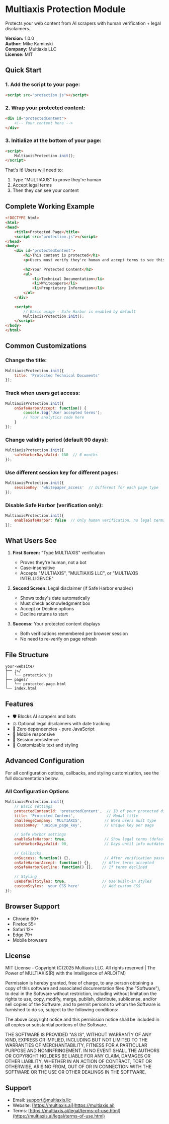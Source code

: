 # Multiaxis Protection Module

Protects your web content from AI scrapers with human verification + legal disclaimers.

**Version:** 1.0.0  
**Author:** Mike Kaminski  
**Company:** Multiaxis LLC  
**License:** MIT  

## Quick Start

### 1. Add the script to your page:
```html
<script src="protection.js"></script>
```

### 2. Wrap your protected content:
```html
<div id="protectedContent">
    <!-- Your content here -->
</div>
```

### 3. Initialize at the bottom of your page:
```html
<script>
    MultiaxisProtection.init();
</script>
```

That's it! Users will need to:
1. Type "MULTIAXIS" to prove they're human
2. Accept legal terms
3. Then they can see your content

## Complete Working Example

```html
<!DOCTYPE html>
<html>
<head>
    <title>Protected Page</title>
    <script src="protection.js"></script>
</head>
<body>
    <div id="protectedContent">
        <h1>This content is protected</h1>
        <p>Users must verify they're human and accept terms to see this.</p>
        
        <h2>Your Protected Content</h2>
        <ul>
            <li>Technical Documentation</li>
            <li>Whitepapers</li>
            <li>Proprietary Information</li>
        </ul>
    </div>
    
    <script>
        // Basic usage - Safe Harbor is enabled by default
        MultiaxisProtection.init();
    </script>
</body>
</html>
```

## Common Customizations

### Change the title:
```javascript
MultiaxisProtection.init({
    title: 'Protected Technical Documents'
});
```

### Track when users get access:
```javascript
MultiaxisProtection.init({
    onSafeHarborAccept: function() {
        console.log('User accepted terms');
        // Your analytics code here
    }
});
```

### Change validity period (default 90 days):
```javascript
MultiaxisProtection.init({
    safeHarborDaysValid: 180  // 6 months
});
```

### Use different session key for different pages:
```javascript
MultiaxisProtection.init({
    sessionKey: 'whitepaper_access'  // Different for each page type
});
```

### Disable Safe Harbor (verification only):
```javascript
MultiaxisProtection.init({
    enableSafeHarbor: false  // Only human verification, no legal terms
});
```

## What Users See

1. **First Screen:** "Type MULTIAXIS" verification
   - Proves they're human, not a bot
   - Case-insensitive
   - Accepts "MULTIAXIS", "MULTIAXIS LLC", or "MULTIAXIS INTELLIGENCE"

2. **Second Screen:** Legal disclaimer (if Safe Harbor enabled)
   - Shows today's date automatically
   - Must check acknowledgment box
   - Accept or Decline options
   - Decline returns to start

3. **Success:** Your protected content displays
   - Both verifications remembered per browser session
   - No need to re-verify on page refresh

## File Structure

```
your-website/
├── js/
│   └── protection.js
├── pages/
│   └── protected-page.html
└── index.html
```

## Features

- 🛡️ Blocks AI scrapers and bots
- ⚖️ Optional legal disclaimers with date tracking
- 🚀 Zero dependencies - pure JavaScript
- 📱 Mobile responsive
- 💾 Session persistence
- 🎨 Customizable text and styling

## Advanced Configuration

For all configuration options, callbacks, and styling customization, see the full documentation below.

### All Configuration Options

```javascript
MultiaxisProtection.init({
    // Basic settings
    protectedContentId: 'protectedContent',  // ID of your protected div
    title: 'Protected Content',              // Modal title
    challengeCompany: 'MULTIAXIS',          // Word users must type
    sessionKey: 'unique_page_key',          // Unique key per page
    
    // Safe Harbor settings
    enableSafeHarbor: true,                 // Show legal terms (default: true)
    safeHarborDaysValid: 90,                // Days until info outdated
    
    // Callbacks
    onSuccess: function() {},               // After verification passed
    onSafeHarborAccept: function() {},     // After terms accepted
    onSafeHarborDecline: function() {},    // If terms declined
    
    // Styling
    useDefaultStyles: true,                // Use built-in styles
    customStyles: 'your CSS here'          // Add custom CSS
});
```

## Browser Support

- Chrome 60+
- Firefox 55+
- Safari 12+
- Edge 79+
- Mobile browsers

## License

MIT License - Copyright (C)2025 Multiaxis LLC. All rights reserved | The Power of MULTIAXIS(R) with the Intelligence of ARLO(TM)

Permission is hereby granted, free of charge, to any person obtaining a copy of this software and associated documentation files (the "Software"), to deal in the Software without restriction, including without limitation the rights to use, copy, modify, merge, publish, distribute, sublicense, and/or sell copies of the Software, and to permit persons to whom the Software is furnished to do so, subject to the following conditions:

The above copyright notice and this permission notice shall be included in all copies or substantial portions of the Software.

THE SOFTWARE IS PROVIDED "AS IS", WITHOUT WARRANTY OF ANY KIND, EXPRESS OR IMPLIED, INCLUDING BUT NOT LIMITED TO THE WARRANTIES OF MERCHANTABILITY, FITNESS FOR A PARTICULAR PURPOSE AND NONINFRINGEMENT. IN NO EVENT SHALL THE AUTHORS OR COPYRIGHT HOLDERS BE LIABLE FOR ANY CLAIM, DAMAGES OR OTHER LIABILITY, WHETHER IN AN ACTION OF CONTRACT, TORT OR OTHERWISE, ARISING FROM, OUT OF OR IN CONNECTION WITH THE SOFTWARE OR THE USE OR OTHER DEALINGS IN THE SOFTWARE.

## Support

- Email: support@multiaxis.llc
- Website: [https://multiaxis.ai](https://multiaxis.ai)
- Terms: [https://multiaxis.ai/legal/terms-of-use.html](https://multiaxis.ai/legal/terms-of-use.html)
